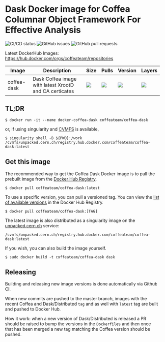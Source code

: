 # Dask Docker image for Coffea Columnar Object Framework For Effective Analysis

![CI/CD status](https://github.com/CoffeaTeam/docker-coffea-dask/workflows/PullRequest/badge.svg)
![GitHub issues](https://img.shields.io/github/issues/coffeateam/docker-coffea-dask)
![GitHub pull requests](https://img.shields.io/github/issues-pr/coffeateam/docker-coffea-dask)

Latest DockerHub Images: https://hub.docker.com/orgs/coffeateam/repositories

| Image           | Description                                   |  Size | Pulls | Version | Layers |
|-----------------|-----------------------------------------------|--------------|-------------|-------------|-------------|
| coffea-dask     | Dask Coffea image with latest XrootD and CA certicates            | ![](https://img.shields.io/docker/image-size/coffeateam/coffea-dask?sort=date) | ![](https://img.shields.io/docker/pulls/coffeateam/coffea-dask?sort=date) | ![](https://img.shields.io/docker/v/coffeateam/coffea-dask?sort=date) | ![](https://img.shields.io/microbadger/layers/coffeateam/coffea-dask)

## TL;DR

```console
$ docker run -it --name docker-coffea-dask coffeateam/coffea-dask
```
or, if using singularity and [CVMFS](https://cernvm.cern.ch/fs/) is available,
```console
$ singularity shell -B ${PWD}:/work /cvmfs/unpacked.cern.ch/registry.hub.docker.com/coffeateam/coffea-dask:latest
```

## Get this image

The recommended way to get the Coffea Dask Docker image is to pull the prebuilt image from the [Docker Hub Registry](https://hub.docker.com/r/coffeateam/coffea-dask).

```console
$ docker pull coffeateam/coffea-dask:latest
```

To use a specific version, you can pull a versioned tag. You can view the [list of available versions](https://hub.docker.com/r/coffeateam/coffea-dask/tags) in the Docker Hub Registry.

```console
$ docker pull coffeateam/coffea-dask:[TAG]
```

The latest image is also distributed as a singularity image on the [unpacked.cern.ch](https://indico.cern.ch/event/764570/contributions/3173502/attachments/1735975/2807816/CVMFS-unpacked.pdf) service:

```
/cvmfs/unpacked.cern.ch/registry.hub.docker.com/coffeateam/coffea-dask:latest
```

If you wish, you can also build the image yourself.

```console
$ sudo docker build -t coffeateam/coffea-dask dask
```

## Releasing

Building and releasing new image versions is done automatically via Github CI.

When new commits are pushed to the master branch, images with the recent Coffea and Dask/Distributed `tag` and as well with `latest` tag are built and pushed to Docker Hub.

How it work: when a new version of Dask/Distributed is released a PR should be raised to bump the versions in the `Dockerfile`s and then once that has been merged a new tag matching the Coffea version should be pushed.
